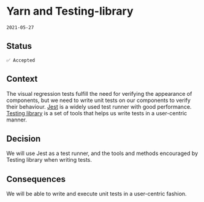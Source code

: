 # Yarn and Testing-library

`2021-05-27`

## Status

`✅ Accepted`

## Context

The visual regression tests fulfill the need for verifying the appearance of components, but we need to write unit tests on our components to verify their behaviour. [Jest](https://jestjs.io/) is a widely used test runner with good performance. [Testing library](https://testing-library.com/) is a set of tools that helps us write tests in a user-centric manner.

## Decision

We will use Jest as a test runner, and the tools and methods encouraged by Testing library when writing tests.

## Consequences

We will be able to write and execute unit tests in a user-centric fashion.
